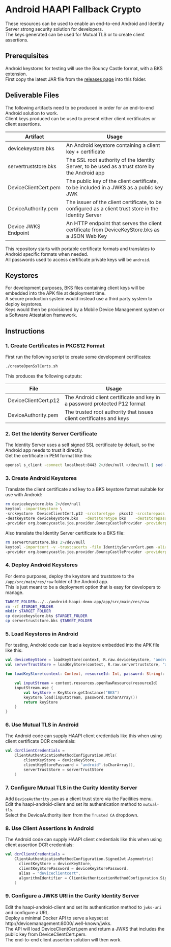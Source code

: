 # Android HAAPI Fallback Crypto

These resources can be used to enable an end-to-end Android and Identity Server strong security solution for developers.\
The keys generated can be used for Mutual TLS or to create client assertions.

## Prerequisites

Android keystores for testing will use the Bouncy Castle format, with a BKS extension.\
First copy the latest JAR file from the [releases page](https://www.bouncycastle.org/latest_releases.html) into this folder.

## Deliverable Files

The following artifacts need to be produced in order for an end-to-end Android solution to work.\
Client keys produced can be used to present either client certificates or client assertions.

| Artifact | Usage |
| -------- | ----- |
| devicekeystore.bks | An Android keystore containing a client key + certificate |
| servertruststore.bks | The SSL root authority of the Identity Server, to be used as a trust store by the Android app |
| DeviceClientCert.pem | The public key of the client certificate, to be included in a JWKS as a public key JWK |
| DeviceAuthority.pem | The issuer of the client certificate, to be configured as a client trust store in the Identity Server |
| Device JWKS Endpoint | An HTTP endpoint that serves the client certificate from DeviceKeyStore.bks as a JSON Web Key |

This repository starts with portable certificate formats and translates to Android specific formats when needed.\
All passwords used to access certificate private keys will be `android`.

## Keystores

For development purposes, BKS files containing client keys will be embedded into the APK file at deployment time.\
A secure production system would instead use a third party system to deploy keystores.\
Keys would then be provisioned by a Mobile Device Management system or a Software Attestation framework.

## Instructions

### 1. Create Certificates in PKCS12 Format

First run the following script to create some development certificates:

```bash
./createOpenSslCerts.sh
```

This produces the following outputs:

| File | Usage |
| ---- | ----- |
| DeviceClientCert.p12 | The Android client certificate and key in a password protected P12 format |
| DeviceAuthority.pem | The trusted root authority that issues client certificates and keys |

### 2. Get the Identity Server Certificate

The Identity Server uses a self signed SSL certificate by default, so the Android app needs to trust it directly.\
Get the certificate in PEM format like this:

```bash
openssl s_client -connect localhost:8443 2>/dev/null </dev/null | sed -ne '/-BEGIN CERTIFICATE-/,/-END CERTIFICATE-/p' > IdentityServerCert.pem
```

### 3. Create Android Keystores

Translate the client certificate and key to a BKS keystore format suitable for use with Android:

```bash
rm devicekeystore.bks 2>/dev/null
keytool -importkeystore \
-srckeystore  DeviceClientCert.p12 -srcstoretype  pkcs12 -srcstorepass  'android' \
-destkeystore devicekeystore.bks   -deststoretype bks    -deststorepass 'android' \
-provider org.bouncycastle.jce.provider.BouncyCastleProvider -providerpath bcprov-jdk18on-171.jar -noprompt
```

Also translate the Identity Server certificate to a BKS file:

```bash
rm servertruststore.bks 2>/dev/null
keytool -importcert -v -trustcacerts -file IdentityServerCert.pem -alias IdentityServerTrustStore -keystore servertruststore.bks \
-provider org.bouncycastle.jce.provider.BouncyCastleProvider -providerpath bcprov-jdk18on-171.jar -storetype BKS -storepass "android" -noprompt
```

### 4. Deploy Android Keystores

For demo purposes, deploy the keystore and truststore to the `/app/src/main/res/raw` folder of the Android app.\
This is just meant to be a deployment option that is easy for developers to manage.

```bash
TARGET_FOLDER=../../android-haapi-demo-app/app/src/main/res/raw
rm -rf $TARGET_FOLDER
mkdir $TARGET_FOLDER
cp devicekeystore.bks $TARGET_FOLDER
cp servertruststore.bks $TARGET_FOLDER
```

### 5. Load Keystores in Android

For testing, Android code can load a keystore embedded into the APK file like this:

```kotlin
val deviceKeyStore = loadKeyStore(context, R.raw.devicekeystore, "android")
val serverTrustStore = loadKeyStore(context, R.raw.servertruststore, "android")

fun loadKeyStore(context: Context, resourceId: Int, password: String): KeyStore {

    val inputStream = context.resources.openRawResource(resourceId)
    inputStream.use {
        val keyStore = KeyStore.getInstance("BKS")
        keyStore.load(inputStream, password.toCharArray())
        return keyStore
    }
}
```

### 6. Use Mutual TLS in Android

The Android code can supply HAAPI client credentials like this when using client certificate DCR credentials:

```kotlin
val dcrClientCredentials =
    ClientAuthenticationMethodConfiguration.Mtls(
        clientKeyStore = deviceKeyStore,
        clientKeyStorePassword = "android".toCharArray(),
        serverTrustStore = serverTrustStore
    )
```

### 7. Configure Mutual TLS in the Curity Identity Server

Add `DeviceAuthority.pem` as a client trust store via the Facilities menu.\
Edit the haapi-android-client and set its authentication method to `mutual-tls`.\
Select the DeviceAuthority item from the `Trusted CA` dropdown.

### 8. Use Client Assertions in Android

The Android code can supply HAAPI client credentials like this when using client assertion DCR credentials:

```kotlin
val dcrClientCredentials =
    ClientAuthenticationMethodConfiguration.SignedJwt.Asymmetric(
      clientKeyStore = deviceKeyStore,
      clientKeyStorePassword = deviceKeyStorePassword,
      alias = "deviceclientcert",
      algorithmIdentifier = ClientAuthenticationMethodConfiguration.SignedJwt.Asymmetric.AlgorithmIdentifier.RS256
    )
```

### 9. Configure a JWKS URI in the Curity Identity Server

Edit the haapi-android-client and set its authentication method to `jwks-uri` and configure a URL.\
Deploy a minimal Docker API to serve a keyset at http://devicemanagement:8000/.well-known/jwks. \
The API will load DeviceClientCert.pem and return a JWKS that includes the public key from DeviceClientCert.pem.\
The end-to-end client assertion solution will then work.

